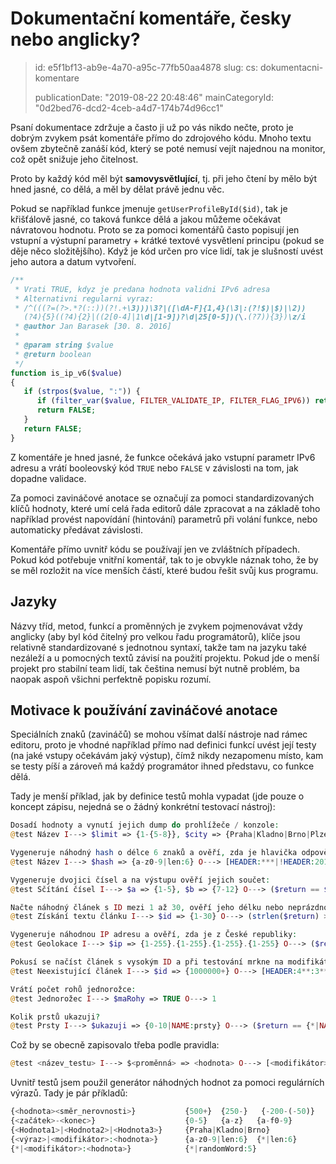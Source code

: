 Dokumentační komentáře, česky nebo anglicky?
============================================

> id: e5f1bf13-ab9e-4a70-a95c-77fb50aa4878
> slug:
> 	cs: dokumentacni-komentare
> 
> publicationDate: "2019-08-22 20:48:46"
> mainCategoryId: "0d2bed76-dcd2-4ceb-a4d7-174b74d96cc1"

Psaní dokumentace zdržuje a často ji už po vás nikdo nečte, proto je dobrým zvykem psát komentáře přímo do zdrojového kódu. Mnoho textu ovšem zbytečně zanáší kód, který se poté nemusí vejít najednou na monitor, což opět snižuje jeho čitelnost.

Proto by každý kód měl být **samovysvětlující**, tj. při jeho čtení by mělo být hned jasné, co dělá, a měl by dělat právě jednu věc.

Pokud se například funkce jmenuje `getUserProfileById($id)`, tak je křišťálově jasné, co taková funkce dělá a jakou můžeme očekávat návratovou hodnotu. Proto se za pomoci komentářů často popisují jen vstupní a výstupní parametry + krátké textové vysvětlení principu (pokud se děje něco složitějšího). Když je kód určen pro více lidí, tak je slušností uvést jeho autora a datum vytvoření.

```php
/**
 * Vrati TRUE, kdyz je predana hodnota validni IPv6 adresa
 * Alternativni regularni vyraz:
 * /^(((?=(?>.*?(::))(?!.+\3)))\3?|([\dA-F]{1,4}(\3|:(?!$)|$)|\2))
   (?4){5}((?4){2}|((2[0-4]|1\d|[1-9])?\d|25[0-5])(\.(?7)){3})\z/i
 * @author Jan Barasek [30. 8. 2016]
 *
 * @param string $value
 * @return boolean
 */
function is_ip_v6($value)
{
   if (strpos($value, ":")) {
      if (filter_var($value, FILTER_VALIDATE_IP, FILTER_FLAG_IPV6)) return TRUE;
      return FALSE;
   }
   return FALSE;
}
```


Z komentáře je hned jasné, že funkce očekává jako vstupní parametr IPv6 adresu a vrátí booleovský kód `TRUE` nebo `FALSE` v závislosti na tom, jak dopadne validace.

Za pomoci zavináčové anotace se označují za pomoci standardizovaných klíčů hodnoty, které umí celá řada editorů dále zpracovat a na základě toho například provést napovídání (hintování) parametrů při volání funkce, nebo automaticky předávat závislosti.

Komentáře přímo uvnitř kódu se používají jen ve zvláštních případech. Pokud kód potřebuje vnitřní komentář, tak to je obvykle náznak toho, že by se měl rozložit na více menších částí, které budou řešit svůj kus programu.

Jazyky
--------------

Názvy tříd, metod, funkcí a proměnných je zvykem pojmenovávat vždy anglicky (aby byl kód čitelný pro velkou řadu programátorů), klíče jsou relativně standardizované s jednotnou syntaxí, takže tam na jazyku také nezáleží a u pomocných textů závisí na použití projektu. Pokud jde o menší projekt pro stabilní team lidí, tak čeština nemusí být nutně problém, ba naopak aspoň všichni perfektně popisku rozumí.

Motivace k používání zavináčové anotace
-------------------

Speciálních znaků (zavináčů) se mohou všímat další nástroje nad rámec editoru, proto je vhodné například přímo nad definici funkcí uvést její testy (na jaké vstupy očekávám jaký výstup), čímž nikdy nezapomenu místo, kam se testy píší a zároveň má každý programátor ihned představu, co funkce dělá.

Tady je menší příklad, jak by definice testů mohla vypadat (jde pouze o koncept zápisu, nejedná se o žádný konkrétní testovací nástroj):

```php
Dosadí hodnoty a vynutí jejich dump do prohlížeče / konzole:
@test Název I---> $limit => {1-{5-8}}, $city => {Praha|Kladno|Brno|Plzeň} O---> [DUMP]

Vygeneruje náhodný hash o délce 6 znaků a ověří, zda je hlavička odpovědi jakákoli, kromě 201:
@test Název I---> $hash => {a-z0-9|len:6} O---> [HEADER:***|!HEADER:201]

Vygeneruje dvojici čísel a na výstupu ověří jejich součet:
@test Sčítání čísel I---> $a => {1-5}, $b => {7-12} O---> ($return == $a+$b)

Načte náhodný článek s ID mezi 1 až 30, ověří jeho délku nebo neprázdnost:
@test Získání textu článku I---> $id => {1-30} O---> (strlen($return) > 64 || $return != NULL)

Vygeneruje náhodnou IP adresu a ověří, zda je z České republiky:
@test Geolokace I---> $ip => {1-255}.{1-255}.{1-255}.{1-255} O---> ($return['country'] == 'CS')

Pokusí se načíst článek s vysokým ID a při testování mrkne na modifikátory (filtry):
@test Neexistující článek I---> $id => {1000000+} O---> [HEADER:4**:3**|NOCONTENT]

Vrátí počet rohů jednorožce:
@test Jednorožec I---> $maRohy => TRUE O---> 1

Kolik prstů ukazuji?
@test Prsty I---> $ukazuji => {0-10|NAME:prsty} O---> ($return == {*|NAME:prsty})
```


Což by se obecně zapisovalo třeba podle pravidla:

```php
@test <název_testu> I---> $<proměnná> => <hodnota> O---> [<modifikátor>:<hodnota>] (<výraz_platnosti>)
```


Uvnitř testů jsem použil generátor náhodných hodnot za pomoci regulárních výrazů.
Tady je pár příkladů:

```php
{<hodnota><směr_nerovnosti>}           {500+}  {250-}   {-200-(-50)}
{<začátek>-<konec>}                    {0-5}   {a-z}   {a-f0-9}
{<Hodnota1>|<Hodnota2>|<Hodnota3>}     {Praha|Kladno|Brno}
{<výraz>|<modifikátor>:<hodnota>}      {a-z0-9|len:6}  {*|len:6}
{*|<modifikátor>:<hodnota>}            {*|randomWord:5}
```
